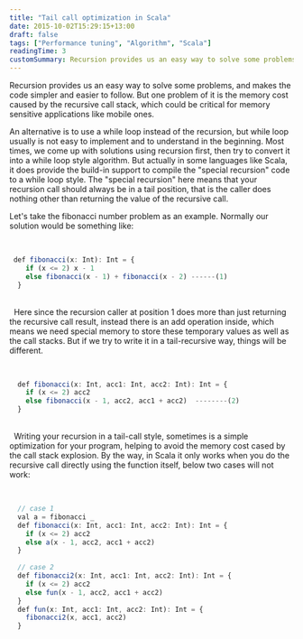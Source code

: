 ```yaml
---
title: "Tail call optimization in Scala"
date: 2015-10-02T15:29:15+13:00
draft: false
tags: ["Performance tuning", "Algorithm", "Scala"]
readingTime: 3
customSummary: Recursion provides us an easy way to solve some problems, and makes the code simpler and easier to follow. But one problem of it is the memory cost caused by the recursive call stack, which could be critical for memory sensitive applications like mobile ones.
---
```


Recursion provides us an easy way to solve some problems, and makes the code simpler and easier to follow. But one problem of it is the memory cost caused by the recursive call stack, which could be critical for memory sensitive applications like mobile ones.

An alternative is to use a while loop instead of the recursion, but while loop usually is not easy to implement and to understand in the beginning. Most times, we come up with solutions using recursion first, then try to convert it into a while loop style algorithm. But actually in some languages like Scala, it does provide the build-in support to compile the "special recursion" code to a while loop style. The "special recursion" here means that your recursion call should always be in a tail position, that is the caller does nothing other than returning the value of the recursive call.

Let's take the fibonacci number problem as an example. Normally our solution would be something like:
  
&nbsp;
```Javascript
 def fibonacci(x: Int): Int = {
    if (x <= 2) x - 1
    else fibonacci(x - 1) + fibonacci(x - 2) ------(1)
  }
```
  
&nbsp;  
&nbsp;
Here since the recursion caller at position 1 does more than just returning the recursive call result, instead there is an add operation inside, which means we need special memory to store these temporary values as well as the call stacks. But if we try to write it in a tail-recursive way, things will be different.
  
&nbsp;
```Javascript
  def fibonacci(x: Int, acc1: Int, acc2: Int): Int = {
    if (x <= 2) acc2
    else fibonacci(x - 1, acc2, acc1 + acc2)  --------(2)
  }
```
  
&nbsp;  
&nbsp;
Writing your recursion in a tail-call style, sometimes is a simple optimization for your program, helping to avoid the memory cost cased by the call stack explosion. By the way, in Scala it only works when you do the recursive call directly using the function itself, below two cases will not work:
  
&nbsp;
```Javascript
  // case 1
  val a = fibonacci _
  def fibonacci(x: Int, acc1: Int, acc2: Int): Int = {
    if (x <= 2) acc2
    else a(x - 1, acc2, acc1 + acc2)
  }
 
  // case 2
  def fibonacci2(x: Int, acc1: Int, acc2: Int): Int = {
    if (x <= 2) acc2
    else fun(x - 1, acc2, acc1 + acc2)
  }
  def fun(x: Int, acc1: Int, acc2: Int): Int = {
    fibonacci2(x, acc1, acc2)
  }
```
  
&nbsp;  
&nbsp;
